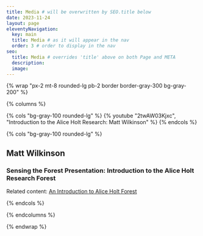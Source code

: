 ```yaml
---
title: Media # will be overwritten by SEO.title below
date: 2023-11-24
layout: page
eleventyNavigation:
  key: main
  title: Media # as it will appear in the nav
  order: 3 # order to display in the nav
seo:
  title: Media # overrides 'title' above on both Page and META
  description:
  image:
---
```



{% wrap "px-2 mt-8 rounded-lg pb-2 border border-gray-300 bg-gray-200" %}

  {% columns %}

  {% cols "bg-gray-100 rounded-lg" %}
      {% youtube "2twAW03Kjxc", "Introduction to the Alice Holt Research: Matt Wilkinson" %}
  {% endcols %}

  {% cols "bg-gray-100 rounded-lg" %}

  ## Matt Wilkinson
      
  ### Sensing the Forest Presentation: Introduction to the Alice Holt Research Forest

  Related content: [An Introduction to Alice Holt Forest](/2023/11/22/an-introduction-to-alice-holt-forest/)
  
  {% endcols %}

  {% endcolumns %}

{% endwrap %}



